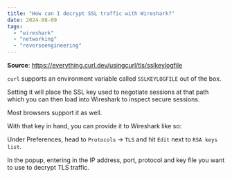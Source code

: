 ```yaml
---
title: "How can I decrypt SSL traffic with Wireshark?"
date: 2024-08-09
tags:
  - "wireshark"
  - "networking"
  - "reverseengineering"
---
```


**Source**: https://everything.curl.dev/usingcurl/tls/sslkeylogfile

`curl` supports an environment variable called `SSLKEYLOGFILE` out of the box.

Setting it will place the SSL key used to negotiate sessions at that path which you can then load into Wireshark to inspect secure sessions.

Most browsers support it as well.

With that key in hand, you can provide it to Wireshark like so:

Under Preferences, head to `Protocols` -> `TLS` and hit `Edit` next to `RSA keys list`.

In the popup, entering in the IP address, port, protocol and key file you want to use to decrypt TLS traffic.